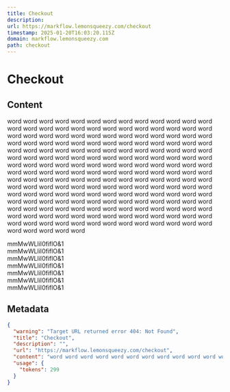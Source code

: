 ```yaml
---
title: Checkout
description: 
url: https://markflow.lemonsqueezy.com/checkout
timestamp: 2025-01-20T16:03:20.115Z
domain: markflow.lemonsqueezy.com
path: checkout
---
```


# Checkout



## Content

word word word word word word word word word word word word word word word word word word word word word word word word word word word word word word word word word word word word word word word word word word word word word word word word word word word word word word word word word word word word word word word word word word word word word word word word word word word word word word word word word word word word word word word word word word word word word word word word word word word word word word word word word word word word word word word word word word word word word word word word word word word word word word word word word word word word word word word word word word word word word word word word word word word word word word word word word word word word word word word word word word word word word word word word word word word word word word word word word word word word word word word word word word word word word word word word word word word word word word word word

  
mmMwWLliI0fiflO&1  
mmMwWLliI0fiflO&1  
mmMwWLliI0fiflO&1  
mmMwWLliI0fiflO&1  
mmMwWLliI0fiflO&1  
mmMwWLliI0fiflO&1  
mmMwWLliI0fiflO&1

## Metadata

```json
{
  "warning": "Target URL returned error 404: Not Found",
  "title": "Checkout",
  "description": "",
  "url": "https://markflow.lemonsqueezy.com/checkout",
  "content": "word word word word word word word word word word word word word word word word word word word word word word word word word word word word word word word word word word word word word word word word word word word word word word word word word word word word word word word word word word word word word word word word word word word word word word word word word word word word word word word word word word word word word word word word word word word word word word word word word word word word word word word word word word word word word word word word word word word word word word word word word word word word word word word word word word word word word word word word word word word word word word word word word word word word word word word word word word word word word word word word word word word word word word word word word word word word word word word word word word word word word word word word word word word word word word word word word word word word word word word word\n\n  \nmmMwWLliI0fiflO&1  \nmmMwWLliI0fiflO&1  \nmmMwWLliI0fiflO&1  \nmmMwWLliI0fiflO&1  \nmmMwWLliI0fiflO&1  \nmmMwWLliI0fiflO&1  \nmmMwWLliI0fiflO&1",
  "usage": {
    "tokens": 299
  }
}
```
